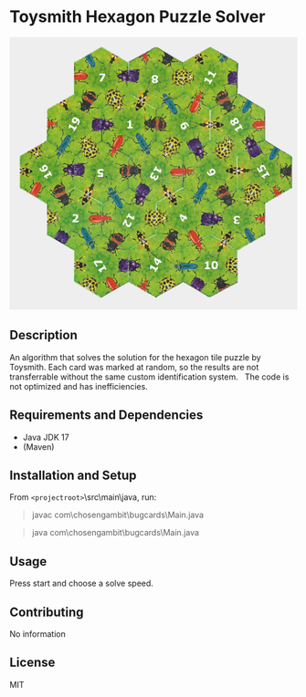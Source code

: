 # Toysmith Hexagon Puzzle Solver

![alt text](https://github.com/ChosenGambit/HexagonPuzzleSolver/raw/main/solved.png)

## Description
An algorithm that solves the solution for the hexagon tile puzzle by Toysmith. Each card was marked at random, so the results are not transferrable without the same custom identification system.  
The code is not optimized and has inefficiencies.

## Requirements and Dependencies
- Java JDK 17
- (Maven)

## Installation and Setup
From `<projectroot>`\src\main\java, run:  
> javac com\chosengambit\bugcards\Main.java  

> java com\chosengambit\bugcards\Main.java

## Usage
Press start and choose a solve speed.

## Contributing
No information

## License
MIT





